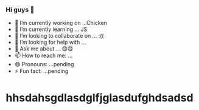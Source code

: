 ### Hi guys 👋


- 🔭 I’m currently working on ...Chicken
- 🌱 I’m currently learning ... JS
- 👯 I’m looking to collaborate on ... :((
- 🤔 I’m looking for help with ... 
- 💬 Ask me about ... 😋😋
- 📫 How to reach me: ...
- 😄 Pronouns: ...pending
- ⚡ Fun fact: ...pending
<h1>hhsdahsgdlasdglfjglasdufghdsadsd</h1>
